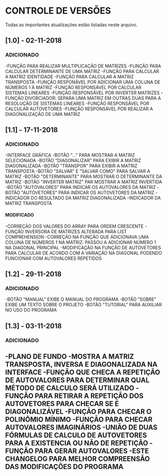 # CONTROLE DE VERSÕES 
Todas as importantes atualizações estão listadas neste arquivo.
## [1.0] - 02-11-2018
### ADICIONADO
-FUNÇÃO PARA REALIZAR MULTIPLICAÇÃO DE MATRIZES
-FUNÇÃO PARA CALCULAR DETERMINANTE DE UMA MATRIZ
-FUNÇÃO PARA CALCULAR A MATRIZ IDENTIDADE 
-FUNÇÃO PARA CALCULAR A MATRIZ TRANSPOSTA
-FUNÇÃO RESPONÁVEL POR ADICIONAR UMA COLUNA DE NÚMEROS 1 À MATRIZ
-FUNÇÃO RESPONSÁVEL POR CALCULAR SISTEMAS LINEARES
-FUNÇÃO RESPONSÁVEL POR INVERTER MATRIZES
-FUNÇÃO DIVORCIADOR: SEPARA UMA MATRIZ EM OUTRAS DUAS PARA A RESOLUÇÃO DE SISTEMAS LINEARES
-FUNÇÃO RESPONSÁVEL POR CALCULAR AUTOVETORES
-FUNÇÃO RESPONSÁVEL POR REALIZAR A DIAGONALIZAÇÃO DE UMA MATRIZ

## [1.1] - 17-11-2018
### ADICIONADO
-INTERFACE GRÁFICA
-BOTÃO "..." PARA MOSTRAR A MATRIZ SELECIONADA
-BOTÃO "DIAGONALIZAR" PARA EXIBIR A MATRIZ DIAGONALIZADA
-BOTÃO "TRANSPOR" PARA EXIBIR A MATRIZ TRANSPOSTA
-BOTÃO "SALVAR" E "SALVAR COMO" PARA SALVAR A MATRIZ
-BOTÃO "DETERMINANTE" PARA MOSTRAR O DETERMINANTE DA MATRIZ
-BOTÃO "INVERTER MATRIZ" PAR MOSTRAR A MATRIZ INVERTIDA
-BOTÃO "AUTOVALORES" PARA INDICAR OS AUTOVALORES DA MATRIZ
-BOTÃO "AUTOVETORES" PARA INDICAR OS AUTOVETORES DA MATRIZ
-INDICADOR DO RESULTADO DA MATRIZ DIAGONALIZADA
-INDICADOR DA MATRIZ TRANSPOSTA
#### MODIFICADO
-CORREÇÃO DOS VALORES DO ARRAY PARA ORDEM CRESCENTE
-FUNÇÃO INVERSORA DE MATRIZES ALTERADA PARA LIST COMPREHENSION 
-CORREÇÃO NA FUNÇÃO QUE ADICIONAVA UMA COLUNA DE NÚMEROS 1 NA MATRIZ: PASSOU A ADICIONAR NÚMERO 1 NA DIAGONAL PRINCIPAL
-MODIFICAÇÃO NA FUNÇÃO DE AUTOVETORES PARA CALCULAR DE ACORDO COM A VARIAÇÃO NA DIAGONAL PODENDO FUNCIONAR COM AUTOVALORES REPETIDOS

## [1.2] - 29-11-2018
### ADICIONADO
-BOTÃO "MANUAL" EXIBE O MANUAL DO PROGRAMA
-BOTÃO "SOBRE" EXIBE UM TEXTO SOBRE O PROJETO
-BOTÃO "TUTORIAL" PARA AUXILIAR NO USO DO PROGRAMA

## [1.3] - 03-11-2018
### ADICIONADO
-PLANO DE FUNDO
-MOSTRA A MATRIZ TRANSPOSTA, INVERSA E DIAGONALIZADA NA INTERFACE
-FUNÇÃO QUE CHECA A REPETIÇÃO DE AUTOVALORES PARA DETERMINAR QUAL MÉTODO DE CALCULO SERÁ UTILIZADO 
-FUNÇÃO PARA RETIRAR A REPETIÇÃO DOS AUTOVETORES PARA CHECAR SE É DIAGONALIZÁVEL
-FUNÇÃO PARA CHECAR O POLINÔMIO MÍNIMO
-FUNÇÃO PARA CHECAR AUTOVALORES IMAGINÁRIOS
-UNIÃO DE DUAS FÓRMULAS DE CALCULO DE AUTOVETORES PARA A EXISTENCIA OU NÃO DE REPETIÇÃO
-FUNÇÃO PARA GERAR AUTOVALORES
-ESTE CHANGELOG PARA MELHOR COMPREENSÃO DAS MODIFICAÇÕES DO PROGRAMA
-


